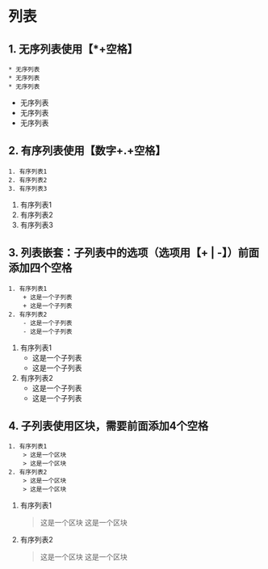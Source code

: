 # 列表

## 1. 无序列表使用【*+空格】
```
* 无序列表
* 无序列表
* 无序列表
```

* 无序列表
* 无序列表
* 无序列表


## 2. 有序列表使用【数字+.+空格】
```
1. 有序列表1
2. 有序列表2
3. 有序列表3
```

1. 有序列表1
2. 有序列表2
3. 有序列表3


## 3. 列表嵌套：子列表中的选项（选项用【+ | -】）前面添加四个空格
```
1. 有序列表1
    + 这是一个子列表
    + 这是一个子列表
2. 有序列表2
    - 这是一个子列表
    - 这是一个子列表
```

1. 有序列表1
    + 这是一个子列表
    + 这是一个子列表
2. 有序列表2
    - 这是一个子列表
    - 这是一个子列表

## 4. 子列表使用区块，需要前面添加4个空格
```
1. 有序列表1
    > 这是一个区块
    > 这是一个区块
2. 有序列表2
    > 这是一个区块
    > 这是一个区块
```

1. 有序列表1
    > 这是一个区块
    > 这是一个区块
2. 有序列表2
    > 这是一个区块
    > 这是一个区块









